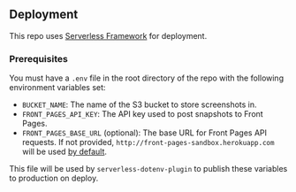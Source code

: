 ## Deployment

This repo uses [Serverless Framework](https://serverless.com/framework/docs/) for deployment.

### Prerequisites

You must have a `.env` file in the root directory of the repo with the following environment variables set:

- `BUCKET_NAME`: The name of the S3 bucket to store screenshots in.
- `FRONT_PAGES_API_KEY`: The API key used to post snapshots to Front Pages.
- `FRONT_PAGES_BASE_URL` (optional): The base URL for Front Pages API requests. If not provided, `http://front-pages-sandbox.herokuapp.com` will be used [by default](https://github.com/FrontPages/scraper/blob/fb6654800e380be3b91b551473db7cbfa73aefd1/scraper.ts#L9).

This file will be used by `serverless-dotenv-plugin` to publish these variables to production on deploy.
